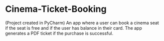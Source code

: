 # Cinema-Ticket-Booking
(Project created in PyCharm) An app where a user can book a cinema seat
if the seat is free and if the user has balance in their card.
The app generates a PDF ticket if the purchase is successful.
